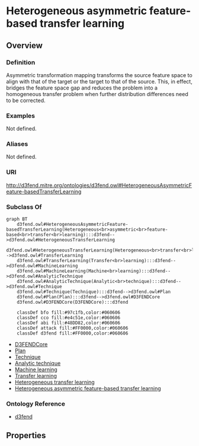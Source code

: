 # Heterogeneous asymmetric feature-based transfer learning

## Overview

### Definition
Asymmetric transformation mapping  transforms the source feature space to align with that of the target or the target to that of the source. This, in effect, bridges the feature space gap and reduces the problem into a homogeneous transfer problem when further distribution differences need to be corrected.

### Examples
Not defined.

### Aliases
Not defined.

### URI
http://d3fend.mitre.org/ontologies/d3fend.owl#HeterogeneousAsymmetricFeature-basedTransferLearning

### Subclass Of
```mermaid
graph BT
    d3fend.owl#HeterogeneousAsymmetricFeature-basedTransferLearning(Heterogeneous<br>asymmetric<br>feature-based<br>transfer<br>learning):::d3fend-->d3fend.owl#HeterogeneousTransferLearning
    d3fend.owl#HeterogeneousTransferLearning(Heterogeneous<br>transfer<br>learning):::d3fend-->d3fend.owl#TransferLearning
    d3fend.owl#TransferLearning(Transfer<br>learning):::d3fend-->d3fend.owl#MachineLearning
    d3fend.owl#MachineLearning(Machine<br>learning):::d3fend-->d3fend.owl#AnalyticTechnique
    d3fend.owl#AnalyticTechnique(Analytic<br>technique):::d3fend-->d3fend.owl#Technique
    d3fend.owl#Technique(Technique):::d3fend-->d3fend.owl#Plan
    d3fend.owl#Plan(Plan):::d3fend-->d3fend.owl#D3FENDCore
    d3fend.owl#D3FENDCore(D3FENDCore):::d3fend
    
    classDef bfo fill:#97c1fb,color:#060606
    classDef cco fill:#e4c51e,color:#060606
    classDef abi fill:#48DD82,color:#060606
    classDef attack fill:#FF0000,color:#060606
    classDef d3fend fill:#FF0000,color:#060606
```

- [D3FENDCore](/docs/ontology/reference/model/D3FENDCore/D3FENDCore.md)
- [Plan](/docs/ontology/reference/model/D3FENDCore/Plan/Plan.md)
- [Technique](/docs/ontology/reference/model/D3FENDCore/Plan/Technique/Technique.md)
- [Analytic technique](/docs/ontology/reference/model/D3FENDCore/Plan/Technique/Analytic%20technique/Analytic%20technique.md)
- [Machine learning](/docs/ontology/reference/model/D3FENDCore/Plan/Technique/Analytic%20technique/Machine%20learning/Machine%20learning.md)
- [Transfer learning](/docs/ontology/reference/model/D3FENDCore/Plan/Technique/Analytic%20technique/Machine%20learning/Transfer%20learning/Transfer%20learning.md)
- [Heterogeneous transfer learning](/docs/ontology/reference/model/D3FENDCore/Plan/Technique/Analytic%20technique/Machine%20learning/Transfer%20learning/Heterogeneous%20transfer%20learning/Heterogeneous%20transfer%20learning.md)
- [Heterogeneous asymmetric feature-based transfer learning](/docs/ontology/reference/model/D3FENDCore/Plan/Technique/Analytic%20technique/Machine%20learning/Transfer%20learning/Heterogeneous%20transfer%20learning/Heterogeneous%20asymmetric%20feature-based%20transfer%20learning/Heterogeneous%20asymmetric%20feature-based%20transfer%20learning.md)


### Ontology Reference
- [d3fend](http://d3fend.mitre.org/ontologies/d3fend.owl#)

## Properties
